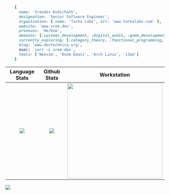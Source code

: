```ruby
    {
      name: 'Sreedev Kodichath',
      designation: 'Senior Software Engineer',
      organization: { name: 'Tarka Labs', url: 'www.tarkalabs.com' },
      website: 'www.sree.dev',
      pronouns: 'He/Him',
      domains: [:systems_development, :digital_audio, :game_development, :web_development],
      currently_exploring: [:category_theory, :functional_programming, :lambda_calculus],
      blog: 'www.devtechnica.org',
      exec: `curl -L sree.dev`,
      tools: ['Neovim', 'Doom Emacs', 'Arch Linux', 'i3wm']
    }
```

Language Stats             |  Github Stats             |  Workstation
:-------------------------:|:-------------------------:|:-------------------------:
![](https://github-readme-stats.vercel.app/api/top-langs/?username=sreedevk&hide=javascript,html,erlang,scss,css,QML&langs_count=10&theme=midnight-purple&layout=compact)  | ![](https://github-readme-stats.vercel.app/api?username=sreedevk&theme=midnight-purple&count_private=true&show_icons=true) | <img src="https://user-images.githubusercontent.com/36154121/143623562-0ab62d26-c808-4925-b815-e2baa6f83f2e.jpg" width="300" />




![](https://activity-graph.herokuapp.com/graph?username=sreedevk&theme=react-dark)
